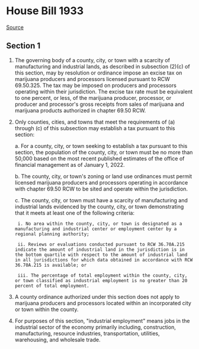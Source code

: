 # House Bill 1933

[Source](http://lawfilesext.leg.wa.gov/biennium/2021-22/Xml/Bills/House%20Bills/1933.xml)
## Section 1
1. The governing body of a county, city, or town with a scarcity of manufacturing and industrial lands, as described in subsection (2)(c) of this section, may by resolution or ordinance impose an excise tax on marijuana producers and processors licensed pursuant to RCW 69.50.325. The tax may be imposed on producers and processors operating within their jurisdiction. The excise tax rate must be equivalent to one percent, or less, of the marijuana producer, processor, or producer and processor's gross receipts from sales of marijuana and marijuana products authorized in chapter 69.50 RCW.

2. Only counties, cities, and towns that meet the requirements of (a) through (c) of this subsection may establish a tax pursuant to this section:

    a. For a county, city, or town seeking to establish a tax pursuant to this section, the population of the county, city, or town must be no more than 50,000 based on the most recent published estimates of the office of financial management as of January 1, 2022.

    b. The county, city, or town's zoning or land use ordinances must permit licensed marijuana producers and processors operating in accordance with chapter 69.50 RCW to be sited and operate within the jurisdiction.

    c. The county, city, or town must have a scarcity of manufacturing and industrial lands evidenced by the county, city, or town demonstrating that it meets at least one of the following criteria:

        i. No area within the county, city, or town is designated as a manufacturing and industrial center or employment center by a regional planning authority;

        ii. Reviews or evaluations conducted pursuant to RCW 36.70A.215 indicate the amount of industrial land in the jurisdiction is in the bottom quartile with respect to the amount of industrial land in all jurisdictions for which data obtained in accordance with RCW 36.70A.215 is available; or

        iii. The percentage of total employment within the county, city, or town classified as industrial employment is no greater than 20 percent of total employment.

3. A county ordinance authorized under this section does not apply to marijuana producers and processors located within an incorporated city or town within the county.

4. For purposes of this section, "industrial employment" means jobs in the industrial sector of the economy primarily including, construction, manufacturing, resource industries, transportation, utilities, warehousing, and wholesale trade.

